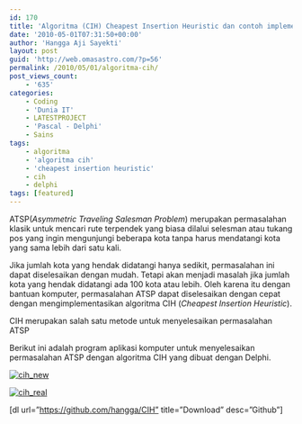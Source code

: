 ```yaml
---
id: 170
title: 'Algoritma (CIH) Cheapest Insertion Heuristic dan contoh implementasinya di Delphi'
date: '2010-05-01T07:31:50+00:00'
author: 'Hangga Aji Sayekti'
layout: post
guid: 'http://web.omasastro.com/?p=56'
permalink: /2010/05/01/algoritma-cih/
post_views_count:
    - '635'
categories:
    - Coding
    - 'Dunia IT'
    - LATESTPROJECT
    - 'Pascal - Delphi'
    - Sains
tags:
    - algoritma
    - 'algoritma cih'
    - 'cheapest insertion heuristic'
    - cih
    - delphi
tags: [featured]
---
```


ATSP(*Asymmetric Traveling Salesman Problem*) merupakan permasalahan klasik untuk mencari rute terpendek yang biasa dilalui selesman atau tukang pos yang ingin mengunjungi beberapa kota tanpa harus mendatangi kota yang sama lebih dari satu kali.

Jika jumlah kota yang hendak didatangi hanya sedikit, permasalahan ini dapat diselesaikan dengan mudah. Tetapi akan menjadi masalah jika jumlah kota yang hendak didatangi ada 100 kota atau lebih. Oleh karena itu dengan bantuan komputer, permasalahan ATSP dapat diselesaikan dengan cepat dengan mengimplementasikan algoritma CIH (*Cheapest Insertion Heuristic*).

CIH merupakan salah satu metode untuk menyelesaikan permasalahan ATSP

Berikut ini adalah program aplikasi komputer untuk menyelesaikan permasalahan ATSP dengan algoritma CIH yang dibuat dengan Delphi.

[![](http://hangga.github.io/blog1/wp-content/uploads/2010/05/cih_new.jpg "cih_new")](http://hangga.github.io/blog1/wp-content/uploads/2010/05/cih_new.jpg)

[![](http://hangga.github.io/blog1/wp-content/uploads/2010/05/cih_real.jpg "cih_real")](http://hangga.github.io/blog1/wp-content/uploads/2010/05/cih_real.jpg)

\[dl url=”https://github.com/hangga/CIH” title=”Download” desc=”Github”\]